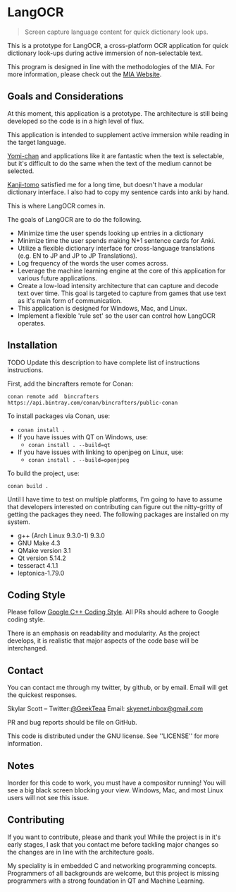 # LangOCR
> Screen capture language content for quick dictionary look ups.

This is a prototype for LangOCR, a cross-platform OCR application for
quick dictionary look-ups during active immersion of non-selectable
text.

This program is designed in line with the methodologies of the
MIA. For more information, please check out the [MIA
Website](https://massimmersionapproach.com/).

## Goals and Considerations
At this moment, this application is a prototype. The architecture is
still being developed so the code is in a high level of flux.

This application is intended to supplement active immersion while
reading in the target
language. 

[Yomi-chan](https://foosoft.net/projects/yomichan/) and
applications like it are fantastic when the text is selectable, but
it's difficult to do the same when the text of the medium cannot be
selected. 

[Kanji-tomo](https://github.com/sakarika/kanjitomo-ocr) satisfied me
for a long time, but doesn't have a modular dictionary interface. I
also had to copy my sentence cards into anki by hand. 

This is where LangOCR comes in.

The goals of LangOCR are to do the following.

* Minimize time the user spends looking up entries in a dictionary
* Minimize time the user spends making N+1 sentence cards for Anki. 
* Utilize a flexible dictionary interface for cross-language
  translations (e.g. EN to JP and JP to JP Translations).
* Log frequency of the words the user comes across.
* Leverage the machine learning engine at the core of this application
  for various future applications.
* Create a low-load intensity architecture that can capture and decode
  text over time. This goal is targeted to capture from games that
  use text as it's main form of communication.
* This application is designed for Windows, Mac, and Linux.
* Implement a flexible 'rule set' so the user can control how LangOCR
  operates.

## Installation
TODO Update this description to have complete list of instructions instructions.

First, add the bincrafters remote for Conan:

``conan remote add  bincrafters https://api.bintray.com/conan/bincrafters/public-conan``

To install packages via Conan, use:
* ``conan install .``
* If you have issues with QT on Windows, use:
    * ``conan install . --build=qt``
* If you have issues with linking to openjpeg on Linux, use:
    * ``conan install . --build=openjpeg``

To build the project, use:

``conan build .``

Until I have time to test on multiple platforms, I'm going to have to
assume that developers interested on contributing can figure out the
nitty-gritty of getting the packages they need. The following packages
are installed on my system.

* g++ (Arch Linux 9.3.0-1) 9.3.0
* GNU Make 4.3
* QMake version 3.1
* Qt version 5.14.2
* tesseract 4.1.1
* leptonica-1.79.0

## Coding Style
Please follow [Google C++ Coding
Style](https://google.github.io/styleguide/cppguide.html). All PRs
should adhere to Google coding style.

There is an emphasis on readability and modularity. As the project
develops, it is realistic that major aspects of the code base will be
interchanged.

## Contact
You can contact me through my twitter, by github, or by email. Email
will get the quickest responses.

Skylar Scott – 
Twitter:[@GeekTeaa](https://twitter.com/GeekTeaa)
Email: skyenet.inbox@gmail.com

PR and bug reports should be file on GitHub. 

This code is distributed under the GNU license. See ''LICENSE'' for
more information.

## Notes
Inorder for this code to work, you must have a compositor running! You
will see a big black screen blocking your view. Windows, Mac, and most
Linux users will not see this issue. 

## Contributing
If you want to contribute, please and thank you! While the project is
in it's early stages, I ask that you contact me before tackling major
changes so the changes are in line with the architecture goals.

My speciality is in embedded C and networking programming
concepts. Programmers of all backgrounds are welcome, but this project
is missing programmers with a strong foundation in QT and Machine
Learning. 
